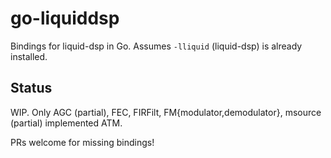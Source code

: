 # go-liquiddsp

Bindings for liquid-dsp in Go. Assumes `-lliquid` (liquid-dsp) is already installed.

## Status

WIP. Only AGC (partial), FEC, FIRFilt, FM{modulator,demodulator}, msource (partial) implemented ATM.

PRs welcome for missing bindings!
